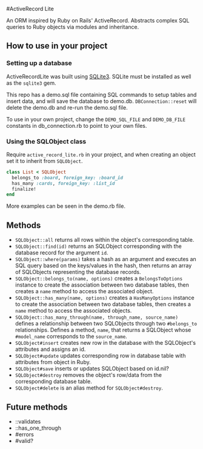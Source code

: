 #ActiveRecord Lite

An ORM inspired by Ruby on Rails' ActiveRecord. Abstracts complex SQL queries to Ruby objects via modules and inheritance.

## How to use in your project

### Setting up a database

ActiveRecordLite was built using [SQLite3]. SQLite must be installed as well as the `sqlite3` gem.

This repo has a demo.sql file containing SQL commands to setup tables and insert data, and will save the database to demo.db. `DBConnection::reset` will delete the demo.db and re-run the demo.sql file.

To use in your own project, change the `DEMO_SQL_FILE` and `DEMO_DB_FILE` constants in db_connection.rb to point to your own files.

[SQLite3]: https://www.sqlite.org

### Using the SQLObject class

Require `active_record_lite.rb` in your project, and when creating an object set it to inherit from `SQLObject`.

```ruby
class List < SQLObject
  belongs_to :board, foreign_key: :board_id
  has_many :cards, foreign_key: :list_id
  finalize!
end
```

More examples can be seen in the demo.rb file.

## Methods
* `SQLObject::all` returns all rows within the object's corresponding table.
* `SQLObject::find(id)` returns an SQLObject corresponding with the database record for the argument `id`.
* `SQLObject::where(params)` takes a hash as an argument and executes an SQL query based on the keys/values in the hash, then returns an array of SQLObjects representing the database records.
* `SQLObject::belongs_to(name, options)` creates a `BelongsToOptions` instance to create the association between two database tables, then creates a `name` method to access the associated object.
* `SQLObject::has_many(name, options)` creates a `HasManyOptions` instance to create the association between two database tables, then creates a `name` method to access the associated objects.
* `SQLObject::has_many_through(name, through_name, source_name)` defines a relationship between two SQLObjects through two `#belongs_to` relationships. Defines a method, `name`, that returns a SQLObject whose `#model_name` corresponds to the `source_name`.
* `SQLObject#insert` creates new row in the database with the SQLObject's attributes and assigns an id.
* `SQLObject#update` updates corresponding row in database table with attributes from object in Ruby.
* `SQLObject#save` inserts or updates SQLObject based on id.nil?
* `SQLObject#destroy` removes the object's row/data from the corresponding database table.
* `SQLObject#delete` is an alias method for `SQLObject#destroy`.

## Future methods
* ::validates
* ::has_one_through
* #errors
* #valid?
